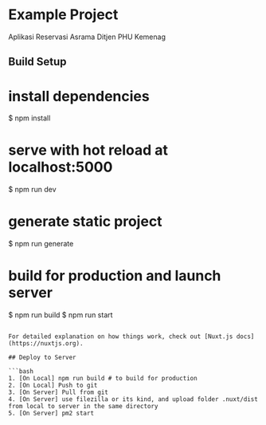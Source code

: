 # Example Project
Aplikasi Reservasi Asrama Ditjen PHU Kemenag

## Build Setup

# install dependencies
$ npm install

# serve with hot reload at localhost:5000
$ npm run dev

# generate static project
$ npm run generate

# build for production and launch server
$ npm run build
$ npm run start
```

For detailed explanation on how things work, check out [Nuxt.js docs](https://nuxtjs.org).

## Deploy to Server

```bash
1. [On Local] npm run build # to build for production
2. [On Local] Push to git
3. [On Server] Pull from git
4. [On Server] use filezilla or its kind, and upload folder .nuxt/dist from local to server in the same directory
5. [On Server] pm2 start